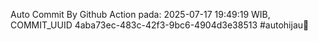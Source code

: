 Auto Commit By Github Action pada: 2025-07-17 19:49:19 WIB, COMMIT_UUID 4aba73ec-483c-42f3-9bc6-4904d3e38513 #autohijau🗿
